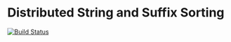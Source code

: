 # Distributed String and Suffix Sorting
[![Build Status](https://travis-ci.org/kurpicz/dsss.svg?branch=master)](https://travis-ci.org/kurpicz/dsss)